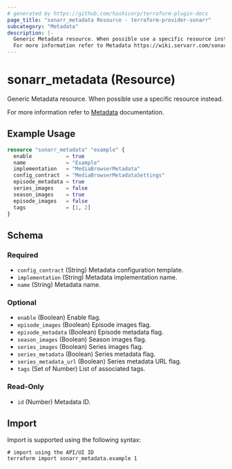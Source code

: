 ```yaml
---
# generated by https://github.com/hashicorp/terraform-plugin-docs
page_title: "sonarr_metadata Resource - terraform-provider-sonarr"
subcategory: "Metadata"
description: |-
  Generic Metadata resource. When possible use a specific resource instead.
  For more information refer to Metadata https://wiki.servarr.com/sonarr/settings#metadata documentation.
---
```


# sonarr_metadata (Resource)

<!-- subcategory:Metadata -->Generic Metadata resource. When possible use a specific resource instead.
For more information refer to [Metadata](https://wiki.servarr.com/sonarr/settings#metadata) documentation.

## Example Usage

```terraform
resource "sonarr_metadata" "example" {
  enable           = true
  name             = "Example"
  implementation   = "MediaBrowserMetadata"
  config_contract  = "MediaBrowserMetadataSettings"
  episode_metadata = true
  series_images    = false
  season_images    = true
  episode_images   = false
  tags             = [1, 2]
}
```

<!-- schema generated by tfplugindocs -->
## Schema

### Required

- `config_contract` (String) Metadata configuration template.
- `implementation` (String) Metadata implementation name.
- `name` (String) Metadata name.

### Optional

- `enable` (Boolean) Enable flag.
- `episode_images` (Boolean) Episode images flag.
- `episode_metadata` (Boolean) Episode metadata flag.
- `season_images` (Boolean) Season images flag.
- `series_images` (Boolean) Series images flag.
- `series_metadata` (Boolean) Series metadata flag.
- `series_metadata_url` (Boolean) Series metadata URL flag.
- `tags` (Set of Number) List of associated tags.

### Read-Only

- `id` (Number) Metadata ID.

## Import

Import is supported using the following syntax:

```shell
# import using the API/UI ID
terraform import sonarr_metadata.example 1
```
